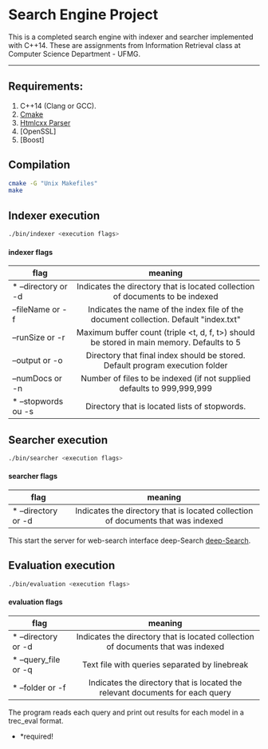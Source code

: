 
# Search Engine Project
This is a completed search engine with indexer and searcher implemented with C++14. 
These are assignments from Information Retrieval class at Computer Science Department - UFMG.

---

## Requirements:
1. C++14 (Clang or GCC).
2. [Cmake](http://www.cmake.org/)
3. [Htmlcxx Parser](htmlcxx.sourceforge.net)
4. [OpenSSL]
5. [Boost]

## Compilation

```bash
cmake -G "Unix Makefiles"
make
```

## Indexer execution

```bash
./bin/indexer <execution flags>
```

#### indexer flags

| flag             | meaning       |
| -------------    |:-------------:|
|* –directory or -d| Indicates the directory that is located collection of documents to be indexed|
|  –fileName or -f | Indicates the name of the index file of the document collection. Default "index.txt"|
|–runSize or -r    | Maximum buffer count (triple <t, d, f, t>) should be stored in main memory. Defaults to 5|
|–output or -o     | Directory that final index should be stored. Default program execution folder|
|–numDocs or -n    | Number of files to be indexed (if not supplied defaults to 999,999,999|
|* –stopwords ou -s| Directory that is located lists of stopwords.|

## Searcher execution



```bash
./bin/searcher <execution flags>
```

#### searcher flags

| flag           | meaning       |
| -------------  |:-------------:|
|* –directory or -d| Indicates the directory that is located collection of documents that was indexed|


This start the server for web-search interface deep-Search [deep-Search](https://github.com/felipemoraes/web-search).
## Evaluation execution

```bash
./bin/evaluation <execution flags>
```

#### evaluation flags

| flag           | meaning       |
| -------------  |:-------------:|
|* –directory or -d| Indicates the directory that is located collection of documents that was indexed|
|* –query_file or -q| Text file with queries separated by linebreak|
|* –folder or -f| Indicates the directory that is located the relevant documents for each query|

The program reads each query and print out results for each model in a trec_eval format.

* *required!

